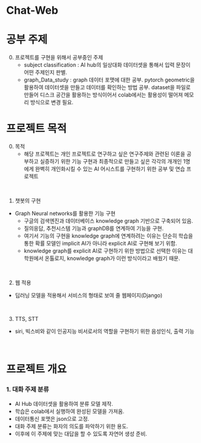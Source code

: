 # Chat-Web


# 공부 주제

0. 프로젝트를 구현을 위해서 공부중인 주제
   - subject classification : AI hub의 일상대화 데이터셋을 통해서 입력 문장이 어떤 주제인지 판별.
   - graph_Data_study : graph 데이터 포맷에 대한 공부. pytorch geometric을 활용하여 데이터셋을 만들고 데이터를 확인하는 방법 공부. dataset을 파일로 만들어 디스크 공간을 활용하는 방식이어서 colab에서는 활용성이 떨어져 메모리 방식으로 변경 필요.


# 프로젝트 목적

0. 목적
   - 해당 프로젝트는 개인 프로젝트로 연구하고 싶은 연구주제와 관련된 이론을 공부하고 실증하기 위한 기능 구현과 최종적으로 만들고 싶은 각각의 개개인 1명에게 완벽히 개인화시킬 수 있는 AI 어시스트를 구현하기 위한 공부 및 연습 프로젝트

<br>

1. 챗봇의 구현
- Graph Neural networks를 활용한 기능 구현
  - 구글의 검색엔진과 데이터베이스 knowledge graph 기반으로 구축되어 있음.
  - 질의응답, 추천시스템 기능과 graphDB를 연계하여 기능을 구현.
  - 여기서 기능의 구현을 knowledge graph에 연계하려는 이유는 단순히 학습을 통한 확률 모델인 implicit AI가 아니라 explicit AI로 구현해 보기 위함.
  - knowledge graph를 explicit AI로 구현하기 위한 방법으로 선택한 이유는 대학원에서 온톨로지, knowledge graph가 이런 방식이라고 배웠기 때문.

<br>

 2. 웹 적용
- 딥러닝 모델을 적용해서 서비스의 형태로 보여 줄 웹페이지(Django)

<br>

 3. TTS, STT
- siri, 빅스비와 같이 인공지능 비서로서의 역할을 구현하기 위한 음성인식, 출력 기능 


<br>

# 프로젝트 개요

### 1. 대화 주제 분류

 - AI Hub 데이터셋을 활용하여 분류 모델 제작.
 - 학습은 colab에서 실행하여 완성된 모델을 가져옴.
 - 데이터통신 포맷은 json으로 고정.
 - 대화 주제 분류는 화자의 의도를 파악하기 위한 용도.
 - 이후에 이 주제에 맞는 대답을 할 수 있도록 자연어 생성 준비.